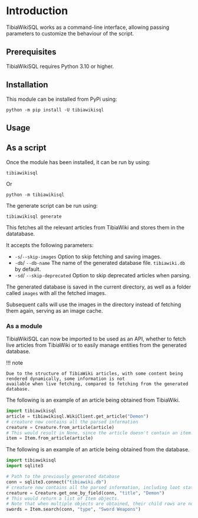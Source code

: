# Introduction
TibiaWikiSQL works as a command-line interface, allowing passing parameters to customize the behaviour of the script.

## Prerequisites
TibiaWikiSQL requires Python 3.10 or higher.

## Installation
This module can be installed from PyPi using:

```shell
python -m pip install -U tibiawikisql
```
## Usage
## As a script
Once the module has been installed, it can be run by using:

```shell
tibiawikisql
```

Or

```shell
python -m tibiawikisql
```

The generate script can be run using:

```shell
tibiawikisql generate
```

This fetches all the relevant articles from TibiaWiki and stores them in the datatabase.

It accepts the following parameters:

- `-s`/`--skip-images` Option to skip fetching and saving images.
- `-db`/ `--db-name` The name of the generated database file. `tibiawiki.db` by default.
- `-sd`/ `--skip-deprecated` Option to skip deprecated articles when parsing.

The generated database is saved in the current directory, as well as a folder called `images` with all the fetched images.

Subsequent calls will use the images in the directory instead of fetching them again, serving as an image cache.

### As a module

TibiaWikiSQL can now be imported to be used as an API, whether to fetch live articles from TibiaWiki or to easily manage
entities from the generated database.

!!! note

    Due to the structure of TibiaWiki articles, with some content being rendered dynamically, some information is not
    available when live fetching, compared to fetching from the generated database.


The following is an example of an article being obtained from TibiaWiki.

```python
import tibiawikisql
article = tibiawikisql.WikiClient.get_article("Demon")
# creature now contains all the parsed information
creature = Creature.from_article(article)
# This would result in None, since the article doesn't contain an item.
item = Item.from_article(article)
```

The following is an example of an article being obtained from the database.

```python
import tibiawikisql
import sqlite3

# Path to the previously generated database
conn = sqlite3.connect("tibiawiki.db")
# creature now contains all the parsed information, including loot statistics.
creature = Creature.get_one_by_field(conn, "title", "Demon")
# This would return a list of Item objects.
# Note that when multiple objects are obtained, their child rows are not fetched.
swords = Item.search(conn, "type", "Sword Weapons")
```
